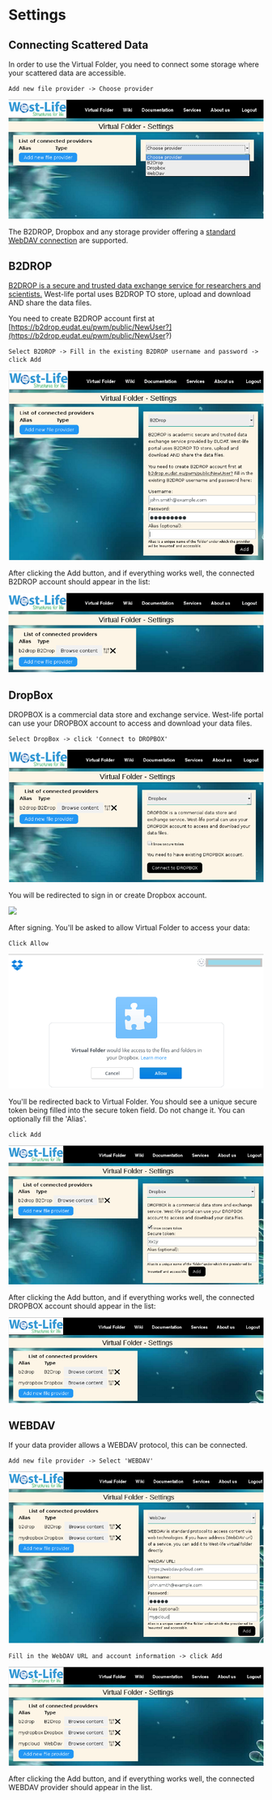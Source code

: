 # Settings

## Connecting Scattered Data

In order to use the Virtual Folder, you need to connect some storage where your scattered data are accessible.

```text
Add new file provider -> Choose provider
```

![](../../.gitbook/assets/settings.PNG)

The B2DROP, Dropbox and any storage provider offering a [standard WebDAV connection](https://www.ietf.org/rfc/rfc4918.txt) are supported.

## B2DROP

[B2DROP is a secure and trusted data exchange service for researchers and scientists.](https://eudat.eu/services/b2drop) West-life portal uses B2DROP TO store, upload and download AND share the data files.

You need to create B2DROP account first at [https://b2drop.eudat.eu/pwm/public/NewUser?](https://b2drop.eudat.eu/pwm/public/NewUser?)

```text
Select B2DROP -> Fill in the existing B2DROP username and password -> click Add
```

![](../../.gitbook/assets/settingsb2drop.PNG)

After clicking the Add button, and if everything works well, the connected B2DROP account should appear in the list:

![](../../.gitbook/assets/settings1.PNG)

## DropBox

DROPBOX is a commercial data store and exchange service. West-life portal can use your DROPBOX account to access and download your data files.

```text
Select DropBox -> click 'Connect to DROPBOX'
```

![](../../.gitbook/assets/settingsdropbox1.PNG)

You will be redirected to sign in or create Dropbox account.

![](https://github.com/h2020-westlife-eu/virtual-folder-docs/tree/85c40aad132037341365c7bade20b38dc642de6b/virtualfolder/users-guide/assets/SettingsDropbox2.PNG)

After signing. You'll be asked to allow Virtual Folder to access your data:

```text
Click Allow
```

![](../../.gitbook/assets/settingsdropbox3.PNG)

You'll be redirected back to Virtual Folder. You should see a unique secure token being filled into the secure token field. Do not change it. You can optionally fill the 'Alias'.

```text
click Add
```

![](../../.gitbook/assets/settingsdropbox4.PNG)

After clicking the Add button, and if everything works well, the connected DROPBOX account should appear in the list:

![](../../.gitbook/assets/settingsdropbox5.PNG)

## WEBDAV

If your data provider allows a WEBDAV protocol, this can be connected.

```text
Add new file provider -> Select 'WEBDAV'
```

![](../../.gitbook/assets/settingswebdav1.PNG)

```text
Fill in the WebDAV URL and account information -> click Add
```

![](../../.gitbook/assets/settingswebdav2.PNG)

After clicking the Add button, and if everything works well, the connected WEBDAV provider should appear in the list.

